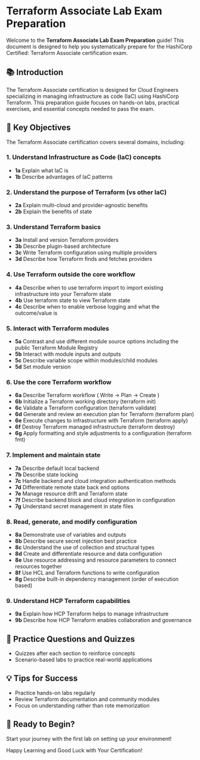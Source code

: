 # Terraform Associate Lab Exam Preparation

Welcome to the **Terraform Associate Lab Exam Preparation** guide! This document is designed to help you systematically prepare for the HashiCorp Certified: Terraform Associate certification exam.

## 📚 Introduction
The Terraform Associate certification is designed for Cloud Engineers specializing in managing infrastructure as code (IaC) using HashiCorp Terraform. This preparation guide focuses on hands-on labs, practical exercises, and essential concepts needed to pass the exam.

## 🌟 Key Objectives
The Terraform Associate certification covers several domains, including:

### 1. Understand Infrastructure as Code (IaC) concepts
- **1a** Explain what IaC is
- **1b** Describe advantages of IaC patterns

### 2. Understand the purpose of Terraform (vs other IaC)
- **2a** Explain multi-cloud and provider-agnostic benefits
- **2b** Explain the benefits of state

### 3. Understand Terraform basics
- **3a** Install and version Terraform providers
- **3b** Describe plugin-based architecture
- **3c** Write Terraform configuration using multiple providers
- **3d** Describe how Terraform finds and fetches providers

### 4. Use Terraform outside the core workflow
- **4a** Describe when to use terraform import to import existing infrastructure into your Terraform state
- **4b** Use terraform state to view Terraform state
- **4c** Describe when to enable verbose logging and what the outcome/value is

### 5. Interact with Terraform modules
- **5a** Contrast and use different module source options including the public Terraform Module Registry
- **5b** Interact with module inputs and outputs
- **5c** Describe variable scope within modules/child modules
- **5d** Set module version

### 6. Use the core Terraform workflow
- **6a** Describe Terraform workflow ( Write -> Plan -> Create )
- **6b** Initialize a Terraform working directory (terraform init)
- **6c** Validate a Terraform configuration (terraform validate)
- **6d** Generate and review an execution plan for Terraform (terraform plan)
- **6e** Execute changes to infrastructure with Terraform (terraform apply)
- **6f** Destroy Terraform managed infrastructure (terraform destroy)
- **6g** Apply formatting and style adjustments to a configuration (terraform fmt)

### 7. Implement and maintain state
- **7a** Describe default local backend
- **7b** Describe state locking
- **7c** Handle backend and cloud integration authentication methods
- **7d** Differentiate remote state back end options
- **7e** Manage resource drift and Terraform state
- **7f** Describe backend block and cloud integration in configuration
- **7g** Understand secret management in state files

### 8. Read, generate, and modify configuration
- **8a** Demonstrate use of variables and outputs
- **8b** Describe secure secret injection best practice
- **8c** Understand the use of collection and structural types
- **8d** Create and differentiate resource and data configuration
- **8e** Use resource addressing and resource parameters to connect resources together
- **8f** Use HCL and Terraform functions to write configuration
- **8g** Describe built-in dependency management (order of execution based)

### 9. Understand HCP Terraform capabilities
- **9a** Explain how HCP Terraform helps to manage infrastructure
- **9b** Describe how HCP Terraform enables collaboration and governance

## 📝 Practice Questions and Quizzes
- Quizzes after each section to reinforce concepts
- Scenario-based labs to practice real-world applications

## 💡 Tips for Success
- Practice hands-on labs regularly
- Review Terraform documentation and community modules
- Focus on understanding rather than rote memorization

## 🚀 Ready to Begin?
Start your journey with the first lab on setting up your environment!

Happy Learning and Good Luck with Your Certification!

